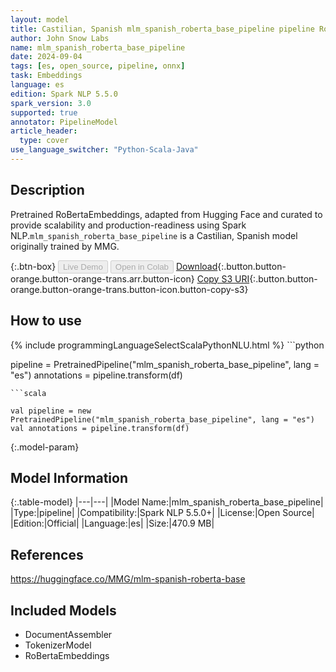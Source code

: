```yaml
---
layout: model
title: Castilian, Spanish mlm_spanish_roberta_base_pipeline pipeline RoBertaEmbeddings from MMG
author: John Snow Labs
name: mlm_spanish_roberta_base_pipeline
date: 2024-09-04
tags: [es, open_source, pipeline, onnx]
task: Embeddings
language: es
edition: Spark NLP 5.5.0
spark_version: 3.0
supported: true
annotator: PipelineModel
article_header:
  type: cover
use_language_switcher: "Python-Scala-Java"
---
```


## Description

Pretrained RoBertaEmbeddings, adapted from Hugging Face and curated to provide scalability and production-readiness using Spark NLP.`mlm_spanish_roberta_base_pipeline` is a Castilian, Spanish model originally trained by MMG.

{:.btn-box}
<button class="button button-orange" disabled>Live Demo</button>
<button class="button button-orange" disabled>Open in Colab</button>
[Download](https://s3.amazonaws.com/auxdata.johnsnowlabs.com/public/models/mlm_spanish_roberta_base_pipeline_es_5.5.0_3.0_1725412211265.zip){:.button.button-orange.button-orange-trans.arr.button-icon}
[Copy S3 URI](s3://auxdata.johnsnowlabs.com/public/models/mlm_spanish_roberta_base_pipeline_es_5.5.0_3.0_1725412211265.zip){:.button.button-orange.button-orange-trans.button-icon.button-copy-s3}

## How to use



<div class="tabs-box" markdown="1">
{% include programmingLanguageSelectScalaPythonNLU.html %}
```python

pipeline = PretrainedPipeline("mlm_spanish_roberta_base_pipeline", lang = "es")
annotations =  pipeline.transform(df)   

```
```scala

val pipeline = new PretrainedPipeline("mlm_spanish_roberta_base_pipeline", lang = "es")
val annotations = pipeline.transform(df)

```
</div>

{:.model-param}
## Model Information

{:.table-model}
|---|---|
|Model Name:|mlm_spanish_roberta_base_pipeline|
|Type:|pipeline|
|Compatibility:|Spark NLP 5.5.0+|
|License:|Open Source|
|Edition:|Official|
|Language:|es|
|Size:|470.9 MB|

## References

https://huggingface.co/MMG/mlm-spanish-roberta-base

## Included Models

- DocumentAssembler
- TokenizerModel
- RoBertaEmbeddings